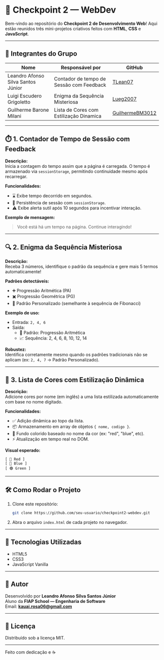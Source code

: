 # 🚀 Checkpoint 2 — WebDev

Bem-vindo ao repositório do **Checkpoint 2 de Desenvolvimento Web**! Aqui estão reunidos três mini-projetos criativos feitos com **HTML**, **CSS** e **JavaScript**.

---

## 👥 Integrantes do Grupo

| Nome                               | Responsável por | GitHub                                                |
| ---------------------------------- | ------------------ | ----------------------------------------------------- |
| Leandro Afonso Silva Santos Júnior | Contador de tempo de Sessão com Feedback     | [TLean07](https://github.com/TLean07)                 |
| Luigi Escudero Grigoletto          | Enigma da Sequência Misteriosa | [Lueg2007](https://github.com/Lueg2007)               |
| Guilherme Barone Milani            | Lista de Cores com Estilização Dinamica | [GuilhermeBM3012](https://github.com/GuilhermeBM3012) |

---

## ⏱️ 1. Contador de Tempo de Sessão com Feedback

**Descrição:**  
Inicia a contagem do tempo assim que a página é carregada. O tempo é armazenado via `sessionStorage`, permitindo continuidade mesmo após recarregar.

**Funcionalidades:**
- ⌛ Exibe tempo decorrido em segundos.
- 🔁 Persistência de sessão com `sessionStorage`.
- ⚠️ Exibe alerta sutil após 10 segundos para incentivar interação.

**Exemplo de mensagem:**  
> Você está há um tempo na página. Continue interagindo!

---

## 🔍 2. Enigma da Sequência Misteriosa

**Descrição:**  
Receba 3 números, identifique o padrão da sequência e gere mais 5 termos automaticamente!

**Padrões detectáveis:**
- ➕ Progressão Aritmética (PA)
- ✖️ Progressão Geométrica (PG)
- 🔄 Padrão Personalizado (semelhante à sequência de Fibonacci)

**Exemplo de uso:**
- Entrada: `2, 4, 6`
- Saída:  
  - 🧠 Padrão: Progressão Aritmética  
  - 📈 Sequência: 2, 4, 6, 8, 10, 12, 14

**Robustez:**  
Identifica corretamente mesmo quando os padrões tradicionais não se aplicam (ex: `2, 4, 7` → Padrão Personalizado).

---

## 🎨 3. Lista de Cores com Estilização Dinâmica

**Descrição:**  
Adicione cores por nome (em inglês) a uma lista estilizada automaticamente com base no nome digitado.

**Funcionalidades:**
- ✅ Adição dinâmica ao topo da lista.
- 📦 Armazenamento em array de objetos `{ nome, codigo }`.
- 🎨 Fundo colorido baseado no nome da cor (ex: "red", "blue", etc).
- ⚡ Atualização em tempo real no DOM.

**Visual esperado:**
```
[ 🔴 Red ]
[ 🔵 Blue ]
[ 🟢 Green ]
```

---

## 🛠️ Como Rodar o Projeto

1. Clone este repositório:
   ```bash
   git clone https://github.com/seu-usuario/checkpoint2-webdev.git
   ```
2. Abra o arquivo `index.html` de cada projeto no navegador.

---

## 🧰 Tecnologias Utilizadas

- HTML5
- CSS3
- JavaScript Vanilla

---

## 👤 Autor

Desenvolvido por **Leandro Afonso Silva Santos Júnior**  
Aluno da **FIAP School — Engenharia de Software**  
Email: **kauai.rosa06@gmail.com**

---

## 📄 Licença

Distribuído sob a licença MIT.

---

Feito com dedicação e ☕